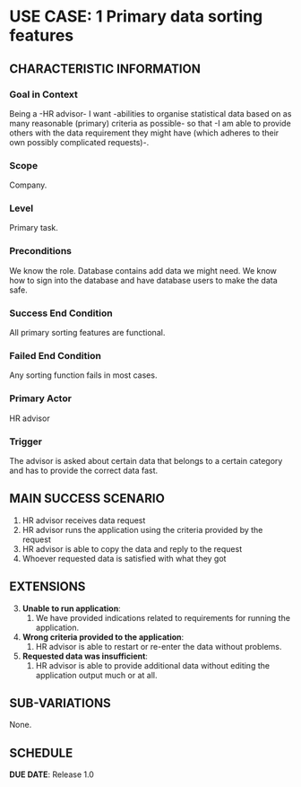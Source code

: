 # USE CASE: 1 Primary data sorting features

## CHARACTERISTIC INFORMATION

### Goal in Context

Being a -HR advisor- I want -abilities to organise statistical data based on as many reasonable (primary) criteria as possible- so that -I am able to provide others with the data requirement they might have (which adheres to their own possibly complicated requests)-.

### Scope

Company.

### Level

Primary task.

### Preconditions

We know the role. Database contains add data we might need. We know how to sign into the database and have database users to make the data safe.

### Success End Condition

All primary sorting features are functional.

### Failed End Condition

Any sorting function fails in most cases.

### Primary Actor

HR advisor

### Trigger

The advisor is asked about certain data that belongs to a certain category and has to provide the correct data fast.

## MAIN SUCCESS SCENARIO

1. HR advisor receives data request
2. HR advisor runs the application using the criteria provided by the request
3. HR advisor is able to copy the data and reply to the request
4. Whoever requested data is satisfied with what they got

## EXTENSIONS

3. **Unable to run application**:
    1. We have provided indications related to requirements for running the application.
3. **Wrong criteria provided to the application**:
    1. HR advisor is able to restart or re-enter the data without problems.
4. **Requested data was insufficient**:
    1. HR advisor is able to provide additional data without editing the application output much or at all.

## SUB-VARIATIONS

None.

## SCHEDULE

**DUE DATE**: Release 1.0

